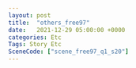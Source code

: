 ```yaml
---
layout: post
title:  "others_free97"
date:   2021-12-29 05:00:00 +0000
categories: Etc
Tags: Story Etc
SceneCode: ["scene_free97_q1_s20"]
---
```

